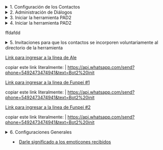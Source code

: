 
<details>
<summary>
1. Configuración de los Contactos
</summary>


<details>
<summary>
              1.1 Importar contactos
</summary>

[Paso 1. Ir al sector de los archivos de contactos en las nubes](https://github.com/Funpei/chatBot/tree/master/Configuraciones)
              
 **Paso 2.** Ejectutar el programa que efecúa la importación de contactos
                ir al escritorio y hacer clic en el acceso directo llamado __<Cargar_Contactos>__  
</details>



<details>
<summary>
              1.2 Asignarle nombre a los contacos cargados
</summary>

| Debe ingresar a la aplicación WhatsApps de su teléfono movil y cambiar el nombre de cada uno de los contactos. 
    
</details>


<details>
<summary>
            1.3 Dejar seleccionados a que contactos quiere que **PAD2_ utilice** en la experiencia.
</summary>
Para concretar este propósito tiene dos opciones: 

* Opción 1: Ir al acceso directo del escritorio y editar el archivo __Contactos.txt__

* Opción 2: Cuando pongo a funcional la aplicación PAD2_ el sistema le preguntará si quiere referenciar un archivo de contactos para aplicarle el proceso de chat.
Estos archivos se pueden acceder a través de este [link](https://github.com/Funpei/chatBot/tree/master/Configuraciones)
</details>

</details>


<details>
<summary>
2. Administración de Diálogos
</summary>

[Índice de diálogos](https://github.com/Funpei/chatBot/blob/master/Documentacion/IndiceDialogos.md)
[Emoticones que se pueden utilizar. Copiando y pegando](https://github.com/Funpei/chatBot/blob/master/Documentacion/SimbolosParaDialogo.md)
[Diccionarios de emoticones que se deben escribir entre símbolos dos puntos. Ej. (:+1:)](https://gist.github.com/rxaviers/7360908)

*

[Tablero de control para probar Diálogo](http://chatbot.baitsoftware.com/)

[Aplicación ]

## Comprobar composiciones de diálogos
| Debe hacer clic en el acceso directo llamado __Comprobación de Diálogos__

## Comprobar si acepta determinados tipos de símbolos - emoticones
| Debe hacer clic en el acceso directo llamado __Símbolos__


</details>


<details>
<summary>
3. Iniciar la herramienta PAD2
</summary>

* Hago clic en el acceso directo llamado __PAD_2__

</details>


<details>
<summary>
4. Iniciar la herramienta PAD2
</summary>
  
  
</details>

ffdafdd

<details>
<summary>
5. Invitaciones para que los contactos se incorporen voluntariamente al directorio de la herramienta
</smmary>

[Link para ingresar a la línea de Ale](https://api.whatsapp.com/send?phone=5492473474941&text=Bot2%20init)

copiar este link literalmente: | https://api.whatsapp.com/send?phone=5492473474941&text=Bot2%20init

[Link para ingresar a la linea de Funpei #1](https://api.whatsapp.com/send?phone=5492473474941&text=Bot2%20init)

copiar este link literalmente: | https://api.whatsapp.com/send?phone=5492473474941&text=Bot2%20init

[Link para ingresar a la linea de Funpei #2](https://api.whatsapp.com/send?phone=5492473474941&text=Bot2%20init)

copiar este link literalmente: | https://api.whatsapp.com/send?phone=5492473474941&text=Bot2%20init



</details>



<details>
<summary>
6. Configuraciones Generales
</smmary>

- [Darle significado a los emoticones recibidos](https://github.com/Funpei/chatBot/blob/master/Configuraciones/Emoji2.json)

</details>

